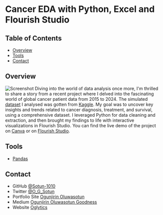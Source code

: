 # Cancer EDA with Python, Excel and Flourish Studio

<!-- TABLE OF CONTENTS -->

## Table of Contents

- [Overview](#overview)
- [Tools](#tools)
- [Contact](#contact)

<!-- OVERVIEW -->

## Overview

![Screenshot](https://public.flourish.studio/visualisation/24269981/thumbnail)
 Diving into the world of data analysis once more, I'm thrilled to share a story from a recent project where I delved into the fascinating world of global cancer patient data from 2015 to 2024. The simulated [dataset](https://www.kaggle.com/datasets/zahidmughal2343/global-cancer-patients-2015-2024) I analysed was gotten from [Kaggle](https://www.kaggle.com). My goal was to uncover key insights and trends related to cancer diagnosis, treatment, and survival, using a comprehensive dataset. I leveraged Python for data cleaning and extraction, and then brought my findings to life with interactive visualizations in Flourish Studio. You can find the live demo of the project on [Canva](https://www.canva.com/design/DAGt5wb9kcI/EAIVImgEfA5suIZbMZX1SA/edit?utm_content=DAGt5wb9kcI&utm_campaign=designshare&utm_medium=link2&utm_source=sharebutton) or on [Flourish Studio](https://public.flourish.studio/story/3241063/).

## Tools

- [Pandas](https://pandas.pydata.org)

## Contact

- GitHub [@Sotun-1010](https://github.com/Sotun-1010)
- Twitter [@O_G_Sotun](https://twitter.com/O_G_Sotun?t=kRiO1YNhYKn8NJJnxTZ42A&s=03)
- Portfolio Site [Ogunjirin Oluwasotun](https://www.datascienceportfol.io/oluwasotunogunjirind)
- Medium [Ogunjirin Oluwasotun Goodness](https://medium.com/@oluwasotunogunjirin)
- Website [Oglytics](https://oglytics.webflow.io/)
